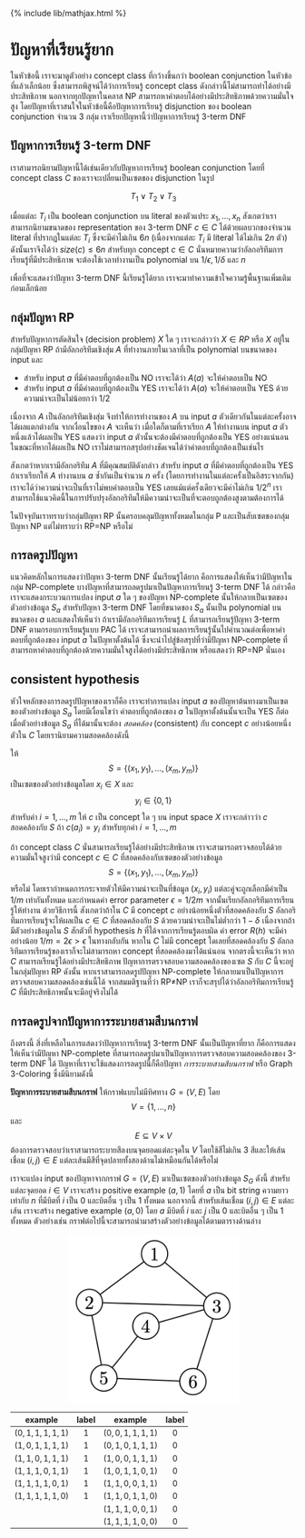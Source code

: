 {% include lib/mathjax.html %}
# ปัญหาที่เรียนรู้ยาก
ในหัวข้อนี้ เราจะมาดูตัวอย่าง concept class ที่กว้างขึ้นกว่า boolean conjunction ในหัวข้อที่แล้วเล็กน้อย
ซึ่งสามารถพิสูจน์ได้ว่าการเรียนรู้ concept class ดังกล่าวนี้ไม่สามารถทำได้อย่างมีประสิทธิภาพ
นอกจากทุกปัญหาในคลาส NP สามารถหาคำตอบได้อย่างมีประสิทธิภาพด้วยความมั่นใจสูง โดยปัญหาที่เราสนใจในหัวข้อนี้คือปัญหาการเรียนรู้
disjunction ของ boolean conjunction จำนวน 3 กลุ่ม เราเรียกปัญหานี้ว่าปัญหาการเรียนรู้ 3-term DNF

## ปัญหาการเรียนรู้ 3-term DNF
เราสามารถนิยามปัญหานี้ได้เช่นเดียวกับปัญหาการเรียนรู้ boolean conjunction
โดยที่ concept class $C$ ของเราจะเปลี่ยนเป็นเซตของ disjunction ในรูป

$$
T_1\lor T_2\lor T_3
$$

เมื่อแต่ละ $T_i$ เป็น boolean conjunction บน literal ของตัวแประ $x_1,\dots,x_n$
สังเกตว่าเราสามารถนิยามขนาดของ representation ของ 3-term DNF $c\in C$ ได้ด้วยผลบวกของจำนวน
literal ที่ปรากฏในแต่ละ $T_i$ ซึ่งจะมีค่าไม่เกิน $6n$ (เนื่องจากแต่ละ $T_i$ มี literal ได้ไม่เกิน $2n$ ตัว)
ดังนั้นเราจึงได้ว่า $size(c)\leq 6n$ สำหรับทุก concept $c\in C$ นั่นหมายความว่าอัลกอริทึมการเรียนรู้ที่มีประสิทธิภาพ
จะต้องใช้เวลาทำงานเป็น polynomial บน $1/\epsilon, 1/\delta$ และ $n$

เพื่อที่จะแสดงว่าปัญหา 3-term DNF นี้เรียนรู้ได้ยาก เราจะมาทำความเข้าใจความรู้พื้นฐานเพิ่มเติมก่อนเล็กน้อย

## กลุ่มปัญหา RP
สำหรับปัญหาการตัดสินใจ (decision problem) $X$ ใด ๆ เราจะกล่าวว่า $X\in RP$ หรือ $X$ อยู่ในกลุ่มปัญหา RP
ถ้ามีอัลกอริทึมเชิงสุ่ม $A$ ที่ทำงานภายในเวลาที่เป็น polynomial บนขนาดของ input และ

- สำหรับ input $a$ ที่มีคำตอบที่ถูกต้องเป็น NO เราจะได้ว่า $A(a)$ จะให้คำตอบเป็น NO
- สำหรับ input $a$ ที่มีคำตอบที่ถูกต้องเป็น YES เราจะได้ว่า $A(a)$ จะให้คำตอบเป็น YES ด้วยความน่าจะเป็นไม่น้อยกว่า $1/2$

เนื่องจาก $A$ เป็นอัลกอริทึมเชิงสุ่ม จึงทำให้การทำงานของ $A$ บน input $a$ ตัวเดียวกันในแต่ละครั้งอาจได้ผลแตกต่างกัน
จากเงื่อนไขของ $A$ จะเห็นว่า เมื่อใดก็ตามที่เราเรียก $A$ ให้ทำงานบน input $a$ ตัวหนึ่งแล้วได้ผลเป็น YES
แสดงว่า input $a$ ตัวนั้นจะต้องมีคำตอบที่ถูกต้องเป็น YES อย่างแน่นอน ในขณะที่หากได้ผลเป็น NO
เราไม่สามารถสรุปอย่างชัดเจนได้ว่าคำตอบที่ถูกต้องเป็นเช่นไร

สังเกตว่าหากเรามีอัลกอริทึม $A$ ที่มีคุณสมบัติดังกล่าว สำหรับ input $a$ ที่มีคำตอบที่ถูกต้องเป็น YES
ถ้าเราเรียกให้ $A$ ทำงานบน $a$ ซ้ำกันเป็นจำนวน $n$ ครั้ง (โดยการทำงานในแต่ละครั้งเป็นอิสระจากกัน)
เราจะได้ว่าความน่าจะเป็นที่เราไม่พบคำตอบเป็น YES เลยแม้แต่ครั้งเดียวจะมีค่าไม่เกิน $1/2^n$
เราสามารถใช้แนวคิดนี้ในการปรับปรุงอัลกอริทึมให้มีความน่าจะเป็นที่จะตอบถูกต้องสูงตามต้องการได้

ในปัจจุบันเราทราบว่ากลุ่มปัญหา RP นั้นครอบคลุมปัญหาทั้งหมดในกลุ่ม P และเป็นสับเซตของกลุ่มปัญหา NP
แต่ไม่ทราบว่า RP$=$NP หรือไม่

## การลดรูปปัญหา
แนวคิดหลักในการแสดงว่าปัญหา 3-term DNF นั้นเรียนรู้ได้ยาก คือการแสดงให้เห็นว่ามีปัญหาในกลุ่ม NP-complete
บางปัญหาที่สามารถลดรูปมาเป็นปัญหาการเรียนรู้ 3-term DNF ได้ กล่าวคือ เราจะแสดงกระบวนการแปลง input $a$ ใด ๆ ของปัญหา NP-complete
นั้นให้กลายเป็นเซตของตัวอย่างข้อมูล $S_a$ สำหรับปัญหา 3-term DNF โดยที่ขนาดของ $S_a$ นั้นเป็น polynomial
บนขนาดของ $a$ และแสดงให้เห็นว่า ถ้าเรามีอัลกอริทึมการเรียนรู้ $L$ ที่สามารถเรียนรู้ปัญหา 3-term DNF
ตามกรอบการเรียนรู้แบบ PAC ได้ เราจะสามารถนำผลการเรียนรู้นั้นไปคำนวณต่อเพื่อหาคำตอบที่ถูกต้องของ input $a$
ในปัญหาตั้งต้นได้ ซึ่งจะนำไปสู่ข้อสรุปที่ว่ามีปัญหา NP-complete ที่สามารถหาคำตอบที่ถูกต้องด้วยความมั่นใจสูงได้อย่างมีประสิทธิภาพ
หรือแสดงว่า RP=NP นั่นเอง

## consistent hypothesis
หัวใจหลักของการลดรูปปัญหาของเราก็คือ เราจะทำการแปลง input $a$ ของปัญหาต้นทางมาเป็นเซตของตัวอย่างข้อมูล $S_a$
โดยมีเงื่อนไขว่า คำตอบที่ถูกต้องของ $a$ ในปัญหาตั้งต้นนั้นจะเป็น YES ก็ต่อเมื่อตัวอย่างข้อมูล $S_a$ ที่ได้มานั้นจะต้อง _สอดคล้อง_
(consistent) กับ concept $c$ อย่างน้อยหนึ่งตัวใน $C$ โดยเรานิยามความสอดคล้องดังนี้

ให้ $$S=\{(x_1,y_1),\dots,(x_m,y_m)\}$$ เป็นเซตของตัวอย่างข้อมูลโดย $x_i\in X$ และ $$y_i\in\{0,1\}$$
สำหรับค่า $i=1,\dots,m$ ให้ $c$ เป็น concept ใด ๆ บน input space $X$ เราจะกล่าวว่า $c$
สอดคล้องกับ $S$ ถ้า $c(a_i)=y_i$ สำหรับทุกค่า $i=1,\dots,m$

ถ้า concept class $C$ นั่นสามารถเรียนรู้ได้อย่างมีประสิทธิภาพ เราจะสามารถตรวจสอบได้ด้วยความมั่นใจสูงว่ามี concept $c\in C$
ที่สอดคล้องกับเซตของตัวอย่างข้อมูล $$S=\{(x_1,y_1),\dots,(x_m,y_m)\}$$ หรือไม่
โดยเรากำหนดการกระจายตัวให้มีความน่าจะเป็นที่ข้อมูล $(x_i,y_i)$ แต่ละคู่จะถูกเลือกมีค่าเป็น $1/m$ เท่ากันทั้งหมด
และกำหนดค่า error parameter $\epsilon = 1/2m$ จากนั้นเรียกอัลกอริทึมการเรียนรู้ให้ทำงาน
ด้วยวิธีการนี้ สังเกตว่าถ้าใน $C$ มี concept $c$ อย่างน้อยหนึ่งตัวที่สอดคล้องกับ $S$
อัลกอริทึมการเรียนรู้จะให้ผลเป็น $c\in C$ ที่สอดคล้องกับ $S$ ด้วยความน่าจะเป็นไม่ต่ำกว่า $1-\delta$
เนื่องจากถ้ามีตัวอย่างข้อมูลใน $S$ สักตัวที่ hypothesis $h$ ที่ได้จากการเรียนรู้ตอบผิด ค่า error
$R(h)$ จะมีค่าอย่างน้อย $1/m=2\epsilon>\epsilon$ ในทางกลับกัน หากใน $C$ ไม่มี concept ใดเลยที่สอดคล้องกับ $S$
อัลกอริทึมการเรียนรู้ของเราก็จะไม่สามารถหา concept ที่สอดคล้องมาได้แน่นอน จากตรงนี้จะเห็นว่า
หาก $C$ สามารถเรียนรู้ได้อย่างมีประสิทธิภาพ ปัญหาการตรวจสอบความสอดคล้องของเซต $S$ กับ $C$ นี้จะอยู่ในกลุ่มปัญหา RP
ดังนั้น หากเราสามารถลดรูปปัญหา NP-complete ให้กลายมาเป็นปัญหาการตรวจสอบความสอดคล้องเช่นนี้ได้
จากสมมติฐานที่ว่า RP$\neq$NP เราก็จะสรุปได้ว่าอัลกอริทึมการเรียนรู้ $C$ ที่มีประสิทธิภาพนั้นจะมีอยู่จริงไม่ได้

## การลดรูปจากปัญหาการระบายสามสีบนกราฟ
ถึงตรงนี้ สิ่งที่เหลือในการแสดงว่าปัญหาการเรียนรู้ 3-term DNF นั้นเป็นปัญหาที่ยาก ก็คือการแสดงให้เห็นว่ามีปัญหา
NP-complete ที่สามารถลดรูปมาเป็นปัญหาการตรวจสอบความสอดคล้องของ 3-term DNF ได้
ปัญหาที่เราจะใช้แสดงการลดรูปนี้ก็คือปัญหา _การระบายสามสีบนกราฟ_ หรือ Graph 3-Coloring ซึ่งมีนิยามดังนี้

**ปัญหาการระบายสามสีบนกราฟ**
ให้กราฟแบบไม่มีทิศทาง $G=(V,E)$ โดย $$V=\{1,\dots,n\}$$ และ $$E\subseteq V\times V$$
ต้องการตรวจสอบว่าเราสามารถระบายสีลงบนจุดยอดแต่ละจุดใน $V$ โดยใช้สีไม่เกิน 3 สีและให้เส้นเชื่อม $(i,j)\in E$
แต่ละเส้นมีสีที่จุดปลายทั้งสองด้านไม่เหมือนกันได้หรือไม่

เราจะแปลง input ของปัญหาจากกราฟ $G=(V,E)$ มาเป็นเซตของตัวอย่างข้อมูล $S_G$ ดังนี้
สำหรับแต่ละจุดยอด $i\in V$ เราจะสร้าง positive example $(a, 1)$ โดยที่ $a$ เป็น bit string
ความยาวเท่ากับ $n$ ที่มีบิตที่ $i$ เป็น 0 และบิตอื่น ๆ เป็น 1 ทั้งหมด
นอกจากนี้ สำหรับเส้นเชื่อม $(i,j)\in E$ แต่ละเส้น เราจะสร้าง negative example
$(a, 0)$ โดย $a$ มีบิตที่ $i$ และ $j$ เป็น 0 และบิตอื่น ๆ เป็น 1 ทั้งหมด
ตัวอย่างเช่น กราฟต่อไปนี้จะสามารถนำมาสร้างตัวอย่างข้อมูลได้ตามตารางด้านล่าง

<p align="center">
<img width="300" src="https://raw.githubusercontent.com/vacharapat/Computational-Learning-Theory/master/images/3color1.png">
</p>

| example | label | example | label |
|:-------:|:-----:|:-------:|:-----:|
|$(0,1,1,1,1,1)$|1|$(0,0,1,1,1,1)$|0|
|$(1,0,1,1,1,1)$|1|$(0,1,0,1,1,1)$|0|
|$(1,1,0,1,1,1)$|1|$(1,0,0,1,1,1)$|0|
|$(1,1,1,0,1,1)$|1|$(1,0,1,1,0,1)$|0|
|$(1,1,1,1,0,1)$|1|$(1,1,0,0,1,1)$|0|
|$(1,1,1,1,1,0)$|1|$(1,1,0,1,1,0)$|0|
|               | |$(1,1,1,0,0,1)$|0|
|               | |$(1,1,1,1,0,0)$|0|
